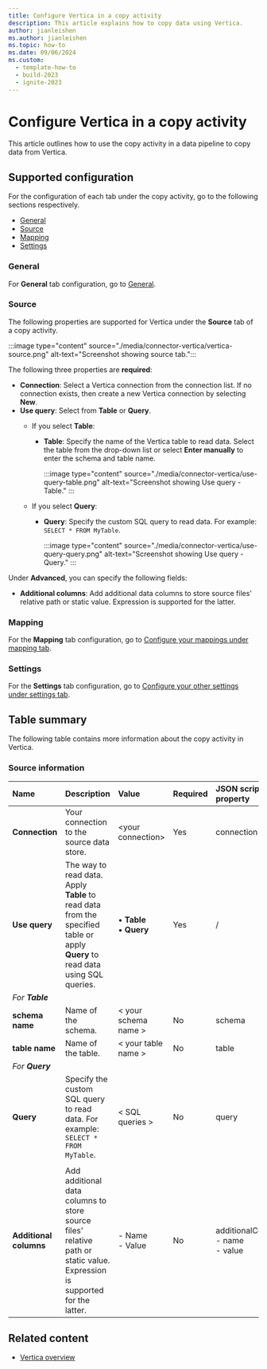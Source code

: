 ```yaml
---
title: Configure Vertica in a copy activity
description: This article explains how to copy data using Vertica.
author: jianleishen
ms.author: jianleishen
ms.topic: how-to
ms.date: 09/06/2024
ms.custom:
  - template-how-to
  - build-2023
  - ignite-2023
---
```


# Configure Vertica in a copy activity

This article outlines how to use the copy activity in a data pipeline to copy data from Vertica.

## Supported configuration

For the configuration of each tab under the copy activity, go to the following sections respectively.

- [General](#general)  
- [Source](#source)
- [Mapping](#mapping)
- [Settings](#settings)

### General

For **General** tab configuration, go to [General](activity-overview.md#general-settings).

### Source

The following properties are supported for Vertica under the **Source** tab of a copy activity.

:::image type="content" source="./media/connector-vertica/vertica-source.png" alt-text="Screenshot showing source tab.":::

The following three properties are **required**:

- **Connection**: Select a Vertica connection from the connection list. If no connection exists, then create a new Vertica connection by selecting **New**.
- **Use query**: Select from **Table** or **Query**.
    - If you select **Table**:
      - **Table**: Specify the name of the Vertica table to read data. Select the table from the drop-down list or select **Enter manually** to enter the schema and table name.

        :::image type="content" source="./media/connector-vertica/use-query-table.png" alt-text="Screenshot showing Use query - Table." :::

    - If you select **Query**:
      - **Query**: Specify the custom SQL query to read data. For example: `SELECT * FROM MyTable`.

        :::image type="content" source="./media/connector-vertica/use-query-query.png" alt-text="Screenshot showing Use query - Query." :::

Under **Advanced**, you can specify the following fields:

- **Additional columns**: Add additional data columns to store source files' relative path or static value. Expression is supported for the latter.

### Mapping

For the **Mapping** tab configuration, go to [Configure your mappings under mapping tab](copy-data-activity.md#configure-your-mappings-under-mapping-tab).

### Settings

For the **Settings** tab configuration, go to [Configure your other settings under settings tab](copy-data-activity.md#configure-your-other-settings-under-settings-tab).

## Table summary

The following table contains more information about the copy activity in Vertica.

### Source information

|Name |Description |Value|Required |JSON script property |
|:---|:---|:---|:---|:---|
|**Connection** |Your connection to the source data store.|\<your connection\> |Yes|connection|
|**Use query** |The way to read data. Apply **Table** to read data from the specified table or apply **Query** to read data using SQL queries.|• **Table** <br>• **Query**| Yes | / |
| *For **Table*** |  |  |  |  |
| **schema name** | Name of the schema. |< your schema name >  | No | schema |
| **table name** | Name of the table. | < your table name > | No |table |
| *For **Query*** |  |  |  |  |
| **Query** | Specify the custom SQL query to read data. For example: `SELECT * FROM MyTable`. |  < SQL queries > |No | query|
|  |  |  |  |  |
|**Additional columns** |Add additional data columns to store source files' relative path or static value. Expression is supported for the latter.|- Name<br>- Value|No |additionalColumns:<br>- name<br>- value|

## Related content

- [Vertica overview](connector-vertica-overview.md)
